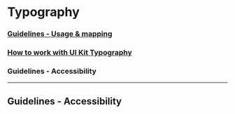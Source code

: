 
# Typography

### [Guidelines - Usage & mapping](../guidelines-usage-and-mapping)
### [How to work with UI Kit Typography](../how-to-work-with-ui-kit-typography)
### Guidelines - Accessibility

<hr>

## Guidelines - Accessibility